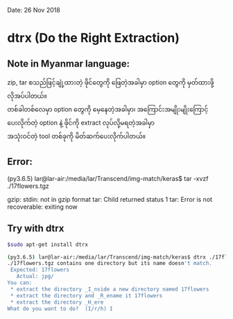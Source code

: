 Date: 26 Nov 2018 
# dtrx (Do the Right Extraction)

## Note in Myanmar language:
zip, tar စသည်ဖြင့်ချုံ့ထားတဲ့ ဖိုင်တွေကို ဖြေတဲ့အခါမှာ option တွေကို မှတ်ထားဖို့လိုအပ်ပါတယ်။  
တစ်ခါတစ်လေမှာ option တွေကို မေ့နေတဲ့အခါမှာ၊ အကြောင်းအမျိုးမျိုးကြောင့် ပေးလိုက်တဲ့ option နဲ့ ဖိုင်ကို extract လုပ်လို့မရတဲ့အခါမှာ  
အသုံးဝင်တဲ့ tool တစ်ခုကို မိတ်ဆက်ပေးလိုက်ပါတယ်။  

## Error:
(py3.6.5) lar@lar-air:/media/lar/Transcend/img-match/keras$ tar -xvzf ./17flowers.tgz 

gzip: stdin: not in gzip format
tar: Child returned status 1
tar: Error is not recoverable: exiting now

## Try with dtrx  

```bash
$sudo apt-get install dtrx

(py3.6.5) lar@lar-air:/media/lar/Transcend/img-match/keras$ dtrx ./17flowers.tgz 
./17flowers.tgz contains one directory but its name doesn't match.
 Expected: 17flowers
   Actual: jpg/
You can:
 * extract the directory _I_nside a new directory named 17flowers
 * extract the directory and _R_ename it 17flowers
 * extract the directory _H_ere
What do you want to do?  (I/r/h) I

```


